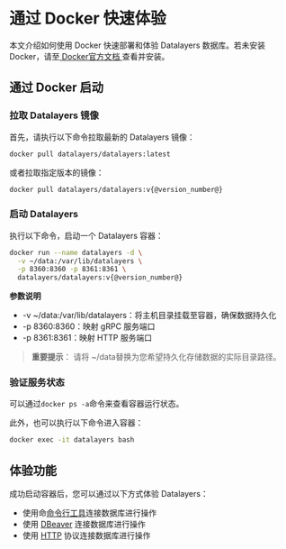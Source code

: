 # 通过 Docker 快速体验

本文介绍如何使用 Docker 快速部署和体验 Datalayers 数据库。若未安装 Docker，请至<a href="https://docs.docker.com/get-docker/" target="_blank"> Docker官方文档 </a>查看并安装。

## 通过 Docker 启动
### 拉取 Datalayers 镜像
首先，请执行以下命令拉取最新的 Datalayers 镜像：

``` bash
docker pull datalayers/datalayers:latest
```

或者拉取指定版本的镜像：

``` bash
docker pull datalayers/datalayers:v{@version_number@}
```

### 启动 Datalayers
执行以下命令，启动一个 Datalayers 容器：

``` bash
docker run --name datalayers -d \
  -v ~/data:/var/lib/datalayers \
  -p 8360:8360 -p 8361:8361 \
  datalayers/datalayers:v{@version_number@} 
```

**参数说明​​**
- -v ~/data:/var/lib/datalayers：将主机目录挂载至容器，确保数据持久化
- -p 8360:8360：映射 gRPC 服务端口
- -p 8361:8361：映射 HTTP 服务端口

> **重要提示**​​：
> 请将 ~/data替换为您希望持久化存储数据的实际目录路径。


### 验证服务状态

可以通过`docker ps -a`命令来查看容器运行状态。

此外，也可以执行以下命令进入容器：

``` bash
docker exec -it datalayers bash
```

## 体验功能

成功启动容器后，您可以通过以下方式体验 Datalayers：
- 使用命[命令行工具](./command-line-tool.md)连接数据库进行操作
- 使用 [DBeaver](../integration/datalayers-with-dbeaver.md) 连接数据库进行操作
- 使用 [HTTP](../development-guide/insert-with-restapi.md) 协议连接数据库进行操作
